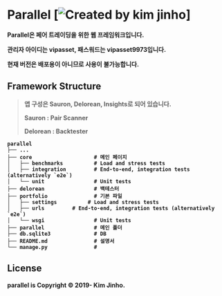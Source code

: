 # Parallel  [![Created by kim jinho][kim-jinho-badge-image]]

<b>Parallel<b>은 페어 트레이딩을 위한 웹 프레임워크입니다.

관리자 아이디는 vipasset, 패스워드는 vipasset9973입니다.

현재 버전은 배포용이 아니므로 사용이 불가능합니다.

Framework Structure
-------------

>앱 구성은 Sauron, Delorean, Insights로 되어 있습니다.
>
>Sauron : Pair Scanner
>
>Delorean : Backtester  

    parallel
    ├── ...
    ├── core                    # 메인 페이지
    │   ├── benchmarks          # Load and stress tests
    │   ├── integration         # End-to-end, integration tests (alternatively `e2e`)
    │   └── unit                # Unit tests
    ├── delorean                # 백테스터
    ├── portfolio               # 기본 파일
    │   ├── settings          # Load and stress tests
    │   ├── urls         # End-to-end, integration tests (alternatively `e2e`)
    │   └── wsgi                # Unit tests
    ├── parallel                # 메인 폴더
    ├── db.sqlite3              # DB
    ├── README.md               # 설명서
    └── manage.py               # 



License
-------

parallel is Copyright © 2019- Kim Jinho.



[community]: https://thoughtbot.com/community?utm_source=github

[kim-jinho-badge-image]: https://img.shields.io/badge/Created_by-kim_jinho-8E64B0.svg
